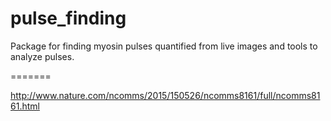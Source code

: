 pulse_finding
=============

Package for finding myosin pulses quantified from live images and tools to analyze pulses.



=======



http://www.nature.com/ncomms/2015/150526/ncomms8161/full/ncomms8161.html
